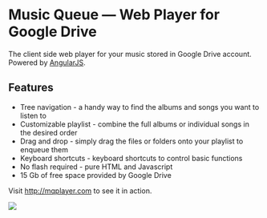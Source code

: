 # Music Queue — Web Player for Google Drive

The client side web player for your music stored in Google Drive account. Powered by <a href="https://angularjs.org/">AngularJS</a>.

## Features

* Tree navigation - a handy way to find the albums and songs you want to listen to
* Customizable playlist - combine the full albums or individual songs in the desired order
* Drag and drop - simply drag the files or folders onto your playlist to enqueue them
* Keyboard shortcuts - keyboard shortcuts to control basic functions
* No flash required - pure HTML and Javascript
* 15 Gb of free space provided by Google Drive

Visit <a href="http://mqplayer.com">http://mqplayer.com</a> to see it in action.

<img src="http://mqplayer.com/img/screenshot-1280x800.png" />